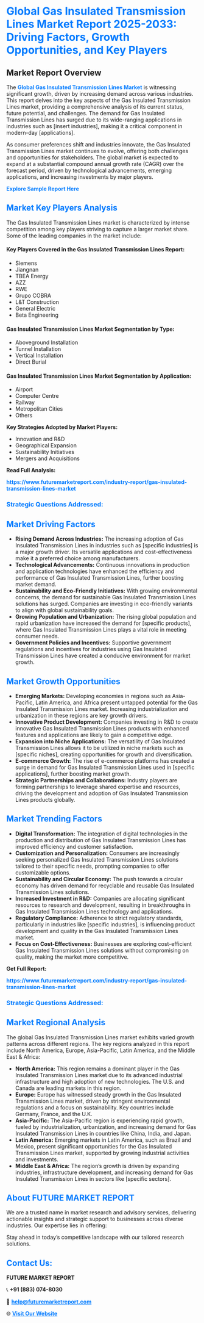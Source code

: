 <h1 style="color: #007BFF;">Global Gas Insulated Transmission Lines Market Report 2025-2033: Driving Factors, Growth Opportunities, and Key Players</h1>

<section id="overview">
<h2>Market Report Overview</h2>
<p>The <a href="https://www.futuremarketreport.com/industry-report/gas-insulated-transmission-lines-market" style="color: #007BFF; text-decoration: none;"><strong>Global Gas Insulated Transmission Lines Market</strong></a> is witnessing significant growth, driven by increasing demand across various industries. This report delves into the key aspects of the Gas Insulated Transmission Lines market, providing a comprehensive analysis of its current status, future potential, and challenges. The demand for Gas Insulated Transmission Lines has surged due to its wide-ranging applications in industries such as [insert industries], making it a critical component in modern-day [applications].</p>
<p>As consumer preferences shift and industries innovate, the Gas Insulated Transmission Lines market continues to evolve, offering both challenges and opportunities for stakeholders. The global market is expected to expand at a substantial compound annual growth rate (CAGR) over the forecast period, driven by technological advancements, emerging applications, and increasing investments by major players.</p>
</section>

<section id="overview">
<p><a href="https://www.futuremarketreport.com/request-sample/reportId=61716" style="color: #007BFF; text-decoration: none;"><strong>Explore Sample Report Here</strong></a></p>
</section>

<section id="key-players">
<h2 style="color: #007BFF;">Market Key Players Analysis</h2>
<p>The Gas Insulated Transmission Lines market is characterized by intense competition among key players striving to capture a larger market share. Some of the leading companies in the market include:</p>
<h4>Key Players Covered in the Gas Insulated Transmission Lines Report:</h4>
<ul><li>Siemens</li><li>Jiangnan</li><li>TBEA Energy</li><li>AZZ</li><li>RWE</li><li>Grupo COBRA</li><li>L&amp;T Construction</li><li>General Electric</li><li>Beta Engineering</li></ul>
<h4>Gas Insulated Transmission Lines Market Segmentation by Type:</h4>
<ul><li>Aboveground Installation</li><li>Tunnel Installation</li><li>Vertical Installation</li><li>Direct Burial</li></ul>

<h4>Gas Insulated Transmission Lines Market Segmentation by Application:</h4>
<ul><li>Airport</li><li>Computer Centre</li><li>Railway</li><li>Metropolitan Cities</li><li>Others</li></ul>
<p><strong>Key Strategies Adopted by Market Players:</strong></p>
<ul>
<li>Innovation and R&D</li>
<li>Geographical Expansion</li>
<li>Sustainability Initiatives</li>
<li>Mergers and Acquisitions</li>
</ul>
</section>

<section>
<p><strong>Read Full Analysis: </strong></p><a href="https://www.futuremarketreport.com/industry-report/gas-insulated-transmission-lines-market" style="color: #007BFF; text-decoration: none;"><strong>https://www.futuremarketreport.com/industry-report/gas-insulated-transmission-lines-market</strong></a>
<h3 style="color: #007BFF;">Strategic Questions Addressed:</h3>
</section>

<section id="driving-factors">
<h2 style="color: #007BFF;">Market Driving Factors</h2>
<ul>
<li><strong>Rising Demand Across Industries:</strong> The increasing adoption of Gas Insulated Transmission Lines in industries such as [specific industries] is a major growth driver. Its versatile applications and cost-effectiveness make it a preferred choice among manufacturers.</li>
<li><strong>Technological Advancements:</strong> Continuous innovations in production and application technologies have enhanced the efficiency and performance of Gas Insulated Transmission Lines, further boosting market demand.</li>
<li><strong>Sustainability and Eco-Friendly Initiatives:</strong> With growing environmental concerns, the demand for sustainable Gas Insulated Transmission Lines solutions has surged. Companies are investing in eco-friendly variants to align with global sustainability goals.</li>
<li><strong>Growing Population and Urbanization:</strong> The rising global population and rapid urbanization have increased the demand for [specific products], where Gas Insulated Transmission Lines plays a vital role in meeting consumer needs.</li>
<li><strong>Government Policies and Incentives:</strong> Supportive government regulations and incentives for industries using Gas Insulated Transmission Lines have created a conducive environment for market growth.</li>
</ul>
</section>

<section id="growth-opportunities">
<h2 style="color: #007BFF;">Market Growth Opportunities</h2>
<ul>
<li><strong>Emerging Markets:</strong> Developing economies in regions such as Asia-Pacific, Latin America, and Africa present untapped potential for the Gas Insulated Transmission Lines market. Increasing industrialization and urbanization in these regions are key growth drivers.</li>
<li><strong>Innovative Product Development:</strong> Companies investing in R&D to create innovative Gas Insulated Transmission Lines products with enhanced features and applications are likely to gain a competitive edge.</li>
<li><strong>Expansion into Niche Applications:</strong> The versatility of Gas Insulated Transmission Lines allows it to be utilized in niche markets such as [specific niches], creating opportunities for growth and diversification.</li>
<li><strong>E-commerce Growth:</strong> The rise of e-commerce platforms has created a surge in demand for Gas Insulated Transmission Lines used in [specific applications], further boosting market growth.</li>
<li><strong>Strategic Partnerships and Collaborations:</strong> Industry players are forming partnerships to leverage shared expertise and resources, driving the development and adoption of Gas Insulated Transmission Lines products globally.</li>
</ul>
</section>

<section id="trending-factors">
<h2 style="color: #007BFF;">Market Trending Factors</h2>
<ul>
<li><strong>Digital Transformation:</strong> The integration of digital technologies in the production and distribution of Gas Insulated Transmission Lines has improved efficiency and customer satisfaction.</li>
<li><strong>Customization and Personalization:</strong> Consumers are increasingly seeking personalized Gas Insulated Transmission Lines solutions tailored to their specific needs, prompting companies to offer customizable options.</li>
<li><strong>Sustainability and Circular Economy:</strong> The push towards a circular economy has driven demand for recyclable and reusable Gas Insulated Transmission Lines solutions.</li>
<li><strong>Increased Investment in R&D:</strong> Companies are allocating significant resources to research and development, resulting in breakthroughs in Gas Insulated Transmission Lines technology and applications.</li>
<li><strong>Regulatory Compliance:</strong> Adherence to strict regulatory standards, particularly in industries like [specific industries], is influencing product development and quality in the Gas Insulated Transmission Lines market.</li>
<li><strong>Focus on Cost-Effectiveness:</strong> Businesses are exploring cost-efficient Gas Insulated Transmission Lines solutions without compromising on quality, making the market more competitive.</li>
</ul>
</section>

<section>
<p><strong>Get Full Report: </strong></p><a href="https://www.futuremarketreport.com/industry-report/gas-insulated-transmission-lines-market" style="color: #007BFF; text-decoration: none;"><strong>https://www.futuremarketreport.com/industry-report/gas-insulated-transmission-lines-market</strong></a>
<h3 style="color: #007BFF;">Strategic Questions Addressed:</h3>
</section>


<section id="regional-analysis">
<h2 style="color: #007BFF;">Market Regional Analysis</h2>
<p>The global Gas Insulated Transmission Lines market exhibits varied growth patterns across different regions. The key regions analyzed in this report include North America, Europe, Asia-Pacific, Latin America, and the Middle East & Africa:</p>
<ul>
<li><strong>North America:</strong> This region remains a dominant player in the Gas Insulated Transmission Lines market due to its advanced industrial infrastructure and high adoption of new technologies. The U.S. and Canada are leading markets in this region.</li>
<li><strong>Europe:</strong> Europe has witnessed steady growth in the Gas Insulated Transmission Lines market, driven by stringent environmental regulations and a focus on sustainability. Key countries include Germany, France, and the U.K.</li>
<li><strong>Asia-Pacific:</strong> The Asia-Pacific region is experiencing rapid growth, fueled by industrialization, urbanization, and increasing demand for Gas Insulated Transmission Lines in countries like China, India, and Japan.</li>
<li><strong>Latin America:</strong> Emerging markets in Latin America, such as Brazil and Mexico, present significant opportunities for the Gas Insulated Transmission Lines market, supported by growing industrial activities and investments.</li>
<li><strong>Middle East & Africa:</strong> The region’s growth is driven by expanding industries, infrastructure development, and increasing demand for Gas Insulated Transmission Lines in sectors like [specific sectors].</li>
</ul>
</section>

<footer>
<h2 style="color: #007BFF;">About FUTURE MARKET REPORT</h2>
<p>We are a trusted name in market research and advisory services, delivering actionable insights and strategic support to businesses across diverse industries. Our expertise lies in offering:</p>

<p>Stay ahead in today’s competitive landscape with our tailored research solutions.</p>

<h2 style="color: #007BFF;">Contact Us:</h2>
<p><strong>FUTURE MARKET REPORT</strong></p>
<p>📞 <strong>+91 (883) 074-8030</strong></p>
<p>📧 <strong><a href="mailto:help@futuremarketreport.com" style="color: #007BFF;">help@futuremarketreport.com</a></strong></p>
<p>🌐 <strong><a href="https://www.futuremarketreport.com/" style="color: #007BFF;">Visit Our Website</a></strong></p>
</footer>